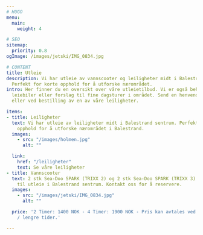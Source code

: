 ```yaml
---
# HUGO
menu:
  main:
    weight: 4

# SEO
sitemap:
  priority: 0.8
ogImage: /images/jetski/IMG_0834.jpg

# CONTENT
title: Utleie
description: Vi har utleie av vannscooter og leiligheter midt i Balestrand sentrum.
  Perfekt for korte opphold for å utforske nærområdet.
intro: Her finner du en oversikt over våre utleietilbud. Vi er også behjelpelig med
  leiebiler eller forslag til fine dagsturer i området. Send en henvendelse på e-post
  eller ved bestilling av en av våre leiligheter.

items:
- title: Leiligheter
  text: Vi har utleie av leiligheter midt i Balestrand sentrum. Perfekt for korte
    opphold for å utforske nærområdet i Balestrand.
  images:
    - src: "/images/holmen.jpg"
      alt: ""

  link:
    href: "/leiligheter"
    text: Se våre leiligheter
- title: Vannscooter
  text: 2 stk Sea-Doo SPARK (TRIXX 2) og 2 stk Sea-Doo SPARK (TRIXX 3) vannscooterer
    til utleie i Balestrand sentrum. Kontakt oss for å reservere.
  images:
    - src: "/images/jetski/IMG_0834.jpg"
      alt: ""

  price: '2 Timer: 1400 NOK - 4 Timer: 1900 NOK - Pris kan avtales ved ønske om kortere
    / lengre tider.'

---
```

